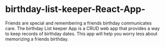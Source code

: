 # birthday-list-keeper-React-App-
Friends are special and remembering a friends birthday communicates care. The birthday List keeper App is a CRUD web app that provides a way to keep records of birthday dates. This app will help you worry less about memorizing a friends birthday.
